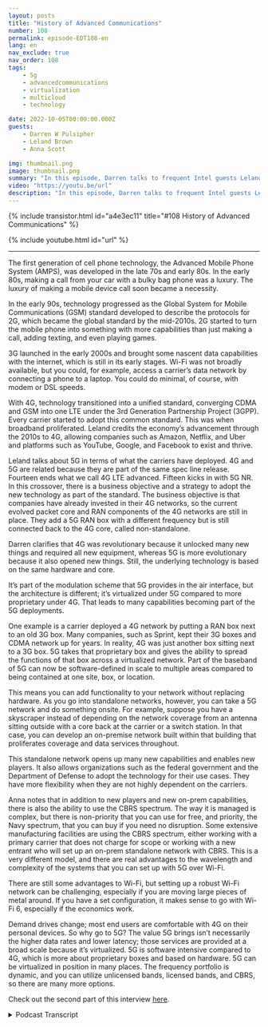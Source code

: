 ```yaml
---
layout: posts
title: "History of Advanced Communications"
number: 108
permalink: episode-EDT108-en
lang: en
nav_exclude: true
nav_order: 108
tags:
    - 5g
    - advancedcommunications
    - virtualization
    - multicloud
    - technology

date: 2022-10-05T00:00:00.000Z
guests:
    - Darren W Pulsipher
    - Leland Brown
    - Anna Scott

img: thumbnail.png
image: thumbnail.png
summary: "In this episode, Darren talks to frequent Intel guests Leland Brown, Principal Engineer: Technical Director of Advanced Communications, and Dr. Anna Scott, Chief Edge Architect for Public Sector, about the history of advanced comms."
video: "https://youtu.be/url"
description: "In this episode, Darren talks to frequent Intel guests Leland Brown, Principal Engineer: Technical Director of Advanced Communications, and Dr. Anna Scott, Chief Edge Architect for Public Sector, about the history of advanced comms."
---
```


<div>
{% include transistor.html id="a4e3ec11" title="#108 History of Advanced Communications" %}

{% include youtube.html id="url" %}
</div>

---

The first generation of cell phone technology, the Advanced Mobile Phone System (AMPS), was developed in the late 70s and early 80s. In the early 80s, making a call from your car with a bulky bag phone was a luxury. The luxury of making a mobile device call soon became a necessity.

In the early 90s, technology progressed as the Global System for Mobile Communications (GSM) standard developed to describe the protocols for 2G, which became the global standard by the mid-2010s. 2G started to turn the mobile phone into something with more capabilities than just making a call, adding texting, and even playing games.

3G launched in the early 2000s and brought some nascent data capabilities with the internet, which is still in its early stages. Wi-Fi was not broadly available, but you could, for example, access a carrier’s data network by connecting a phone to a laptop. You could do minimal, of course, with modem or DSL speeds.

With 4G, technology transitioned into a unified standard, converging CDMA and GSM into one LTE under the 3rd Generation Partnership Project (3GPP). Every carrier started to adopt this common standard. This was when broadband proliferated. Leland credits the economy’s advancement through the 2010s to 4G, allowing companies such as Amazon, Netflix, and Uber and platforms such as YouTube, Google, and Facebook to exist and thrive.

Leland talks about 5G in terms of what the carriers have deployed. 4G and 5G are related because they are part of the same spec line release. Fourteen ends what we call 4G LTE advanced. Fifteen kicks in with 5G NR. In this crossover, there is a business objective and a strategy to adopt the new technology as part of the standard. The business objective is that companies have already invested in their 4G networks, so the current evolved packet core and RAN components of the 4G networks are still in place. They add a 5G RAN box with a different frequency but is still connected back to the 4G core, called non-standalone.

Darren clarifies that 4G was revolutionary because it unlocked many new things and required all new equipment, whereas 5G is more evolutionary because it also opened new things. Still, the underlying technology is based on the same hardware and core.

It’s part of the modulation scheme that 5G provides in the air interface, but the architecture is different; it’s virtualized under 5G compared to more proprietary under 4G. That leads to many capabilities becoming part of the 5G deployments.

One example is a carrier deployed a 4G network by putting a RAN box next to an old 3G box. Many companies, such as Sprint, kept their 3G boxes and CDMA network up for years. In reality, 4G was just another box sitting next to a 3G box. 5G takes that proprietary box and gives the ability to spread the functions of that box across a virtualized network. Part of the baseband of 5G can now be software-defined in scale to multiple areas compared to being contained at one site, box, or location.

This means you can add functionality to your network without replacing hardware. As you go into standalone networks, however, you can take a 5G network and do something onsite. For example, suppose you have a skyscraper instead of depending on the network coverage from an antenna sitting outside with a core back at the carrier or a switch station. In that case, you can develop an on-premise network built within that building that proliferates coverage and data services throughout.

This standalone network opens up many new capabilities and enables new players. It also allows organizations such as the federal government and the Department of Defense to adopt the technology for their use cases. They have more flexibility when they are not highly dependent on the carriers.

Anna notes that in addition to new players and new on-prem capabilities, there is also the ability to use the CBRS spectrum. The way it is managed is complex, but there is non-priority that you can use for free, and priority, the Navy spectrum, that you can buy if you need no disruption. Some extensive manufacturing facilities are using the CBRS spectrum, either working with a primary carrier that does not charge for scope or working with a new entrant who will set up an on-prem standalone network with CBRS. This is a very different model, and there are real advantages to the wavelength and complexity of the systems that you can set up with 5G over Wi-Fi.

There are still some advantages to Wi-Fi, but setting up a robust Wi-Fi network can be challenging, especially if you are moving large pieces of metal around. If you have a set configuration, it makes sense to go with Wi-Fi 6, especially if the economics work.

Demand drives change; most end users are comfortable with 4G on their personal devices. So why go to 5G? The value 5G brings isn’t necessarily the higher data rates and lower latency; those services are provided at a broad scale because it’s virtualized. 5G is software intensive compared to 4G, which is more about proprietary boxes and based on hardware. 5G can be virtualized in position in many places. The frequency portfolio is dynamic, and you can utilize unlicensed bands, licensed bands, and CBRS, so there are many more options.

Check out the second part of this interview [here](episode-EDT109).



<details>
<summary> Podcast Transcript </summary>

<p></p>

</details>
